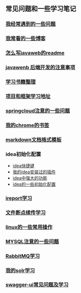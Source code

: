## 常见问题和一些学习笔记

### [我经常遇到的一些问题](commom/COMMON_PROBLEMS.md)

### [我常看的一些博客](commom/FREQUENT_SEE_BLOG.md)

### [怎么写javaweb的readme](commom/HOW_TO_WRITE_JAVAWEB_README.md)

### [javawenb 后端开发的注意事项](commom/DEVELOP-WEB-NOTE-README.md)

### [学习书籍整理](commom/LEARNING_BOOK_MANAGE.md)

### [项目和框架学习地址](commom/PROJECT_AND_FRAMEWORK_LEARN_ADDRESS.md)

### [springcloud注意的一些问题](commom/SPRING_CLOUD_NOTE.md)

### [我的chrome的书签](./my-web-bookmark/bookmarks_2018_11_16.html)

### [markdown文档格式模板](commom/MARKDOWN_LEARNING.md)

### idea初始化配置
* [idea快捷键](./idea-init-config/IDEA_SHORTCUT_KEY.md)
* [我的idea安装过的插件](./idea-init-config/IDEA_INSTALLED_PLUG.md)
* [idea中强大的功能](./idea-init-config/IDEA_POWERFULL_FUNCTION.md)
* [idea的一些初始化配置](./idea-init-config/IDEA_INIT_CONFIG.md)

### [ireport学习](./ireport/IREPORT.md)

### [文件断点续传学习](commom/FILE_OPERATE.md)

### [linux的一些常用操作](commom/LINUX_SERVER_OPERATE.md)

### [MYSQL注意的一些问题](commom/MYSQL_NOTE.md)

### [RabbitMQ学习](commom/RABBITMQ_OPERATE.md)

### [我的solr学习](commom/SOLR_LEARN.md)

### [swagger-ui常见问题及学习](commom/SWAGGER-UI-LEARN.md)
